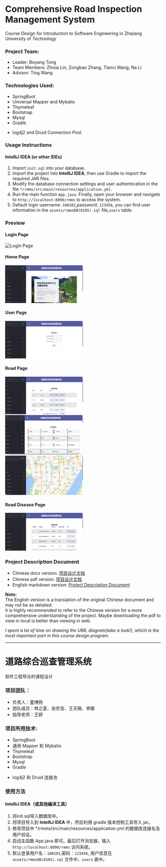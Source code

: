 # Comprehensive Road Inspection Management System

Course Design for Introduction to Software Engineering in Zhejiang University of Technology

### Project Team:

- Leader: Boyang Tong
- Team Members: Zhixia Lin, Zongbao Zhang, Tianci Wang, Na Li
- Advisor: Ting Wang

### Technologies Used:

- SpringBoot
- Universal Mapper and Mybatis
- Thymeleaf
- Bootstrap
- Mysql
- Gradle

* log4j2 and Druid Connection Pool

### Usage Instructions

#### IntelliJ IDEA (or other IDEs)

1. Import `init.sql` into your database.
2. Import the project into **IntelliJ IDEA**, then use Gradle to import the required JAR files.
3. Modify the database connection settings and user authentication in the file `*/rmms/src/main/resources/application.yml`.
4. Run the main function `App.java`. Finally, open your browser and navigate to `http://localhost:8090/rmms` to access the system.
5. Default login username: `100101`,password: `123456`, you can find user information in the `assets/rmmsDB(0105).sql` file,`users` table.

### Preview

#### Login Page
<img src="assets/image/login.png" alt="Login Page" style="width:50%; height:50%;">

#### Home Page
<img src="assets/image/home.png" alt="Home Page" style="width:50%; height:50%;">

#### User Page
<img src="assets/image/user.png" alt="User Page" style="width:50%; height:50%;">

#### Road Page
<img src="assets/image/road.png" alt="Road Page" style="width:50%; height:50%;">
<img src="assets/image/road_add.png" alt="Road Add" style="width:50%; height:50%;">
<img src="assets/image/road_show_in_map.png" alt="Road Show In Map" style="width:50%; height:50%;">

#### Road Disease Page
<img src="assets/image/roadDisease.png" alt="Road Disease Page" style="width:50%; height:50%;">

### Project Description Document

- Chinese docx version: [项目设计文档](assets/project_description_document/chinese_version_original/智能道路综合巡查管理系统文档.docx)
- Chinese pdf version: [项目设计文档](assets/project_description_document/chinese_version_original/智能道路综合巡查管理系统文档.pdf)
- English markdown version: [Project Description Document](assets/project_description_document/english_version/IntelligentRoadPatrolManagementSystem.md)

**Note:**  
The English version is a translation of the original Chinese document and may not be as detailed.  
It is highly recommended to refer to the Chinese version for a more comprehensive understanding of the project.
Maybe downloading the pdf to view in local is better than viewing in web.

*I spent a lot of time on drawing the UML diagram(take a look!), which is the most important part in this course design program.*

---


# 道路综合巡查管理系统
软件工程导论的课程设计

### 项目团队：

- 负责人：童博扬
- 团队成员：林之夏、张宗宝、王天赐、李娜
- 指导老师：王婷

#### 

### 项目所用技术:

- SpringBoot
- 通用 Mapper 和 Mybatis
- Thymeleaf
- Bootstrap
- Mysql
- Gradle

* log4j2 和 Druid 连接池



###  使用方法

#### IntelliJ IDEA（或其他编译工具）

1. 将init.sql导入数据库中。
2. 将项目导入到 **IntelliJ IDEA** 中，然后利用 gradle 版本控制工具导入 jar。
3. 修改项目中 */rmms/src/main/resources/application.yml 的数据库连接名及用户验证。
4. 启动主函数 App.java 即可。最后打开浏览器，输入 `http://localhost:8090/rmms` 访问系统。
5. 默认登录用户名：`100101`,密码：`123456`, 用户信息在 `assets/rmmsDB(0105).sql` 文件中，`users` 表中。
